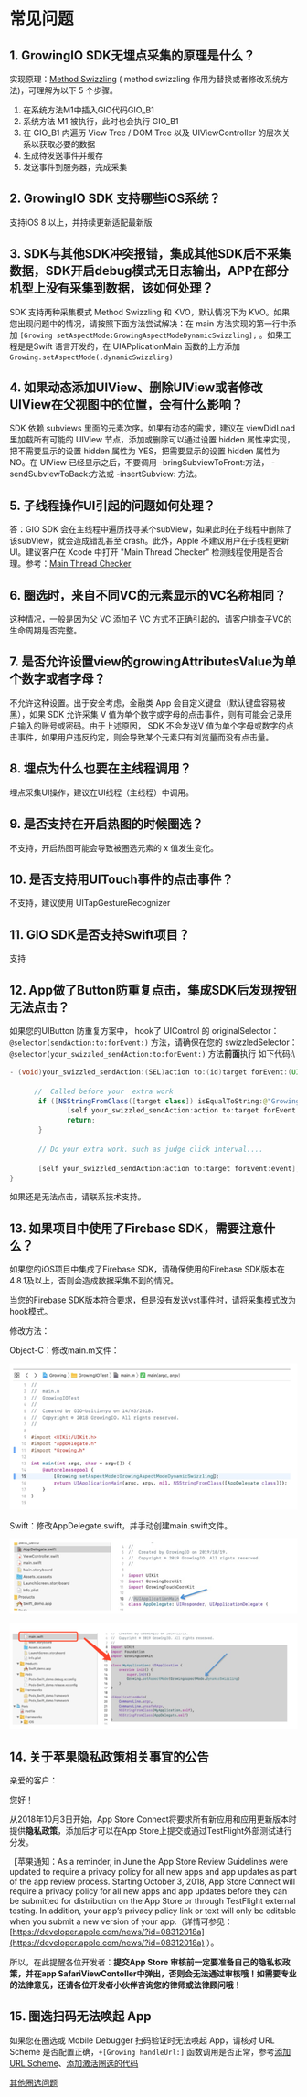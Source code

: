 # 常见问题

## 1.  GrowingIO SDK无埋点采集的原理是什么？

实现原理：[Method Swizzling](http://nshipster.cn/method-swizzling/) ( method swizzling 作用为替换或者修改系统方法)，可理解为以下 5 个步骤。

1. 在系统方法M1中插入GIO代码GIO\_B1
2. 系统方法 M1 被执行，此时也会执行 GIO\_B1
3. 在 GIO\_B1 内遍历 View Tree / DOM Tree 以及 UIViewController 的层次关系以获取必要的数据
4. 生成待发送事件并缓存
5. 发送事件到服务器，完成采集

## 2.  GrowingIO SDK 支持哪些iOS系统？

支持iOS 8 以上，并持续更新适配最新版

## 3. SDK与其他SDK冲突报错，集成其他SDK后不采集数据，SDK开启debug模式无日志输出，APP在部分机型上没有采集到数据，该如何处理？

SDK 支持两种采集模式 Method Swizzling 和 KVO，默认情况下为  KVO。如果您出现问题中的情况，请按照下面方法尝试解决：在 main 方法实现的第一行中添加 `[Growing setAspectMode:GrowingAspectModeDynamicSwizzling];` 。如果工程是是Swift 语言开发的，在 UIAPplicationMain 函数的上方添加 `Growing.setAspectMode(.dynamicSwizzling)`&#x20;

## 4. 如果动态添加UIView、删除UIView或者修改UIView在父视图中的位置，会有什么影响？

SDK  依赖 subviews 里面的元素次序。如果有动态的需求，建议在 viewDidLoad 里加载所有可能的 UIView 节点，添加或删除可以通过设置 hidden 属性来实现，把不需要显示的设置 hidden 属性为 YES，把需要显示的设置 hidden 属性为 NO。在 UIView 已经显示之后，不要调用 -bringSubviewToFront:方法， -sendSubviewToBack:方法或 -insertSubview: 方法。

## 5. 子线程操作UI引起的问题如何处理？

答：GIO SDK 会在主线程中遍历找寻某个subView，如果此时在子线程中删除了该subView，就会造成错乱甚至 crash。此外，Apple 不建议用户在子线程更新 UI。建议客户在 Xcode 中打开 "Main Thread Checker" 检测线程使用是否合理。参考：[Main Thread Checker](https://developer.apple.com/documentation/xcode/diagnosing\_memory\_thread\_and\_crash\_issues\_early)

## 6. 圈选时，来自不同VC的元素显示的VC名称相同？

这种情况，一般是因为父 VC 添加子 VC 方式不正确引起的，请客户排查子VC的生命周期是否完整。

## 7. 是否允许设置view的growingAttributesValue为单个数字或者字母？

不允许这种设置。出于安全考虑，金融类 App 会自定义键盘（默认键盘容易被黑），如果 SDK 允许采集 V 值为单个数字或字母的点击事件，则有可能会记录用户输入的账号或密码。由于上述原因， SDK 不会发送V 值为单个字母或数字的点击事件，如果用户违反约定，则会导致某个元素只有浏览量而没有点击量。

## 8. 埋点为什么也要在主线程调用？

埋点采集UI操作，建议在UI线程（主线程）中调用。

## 9. 是否支持在开启热图的时候圈选？

不支持，开启热图可能会导致被圈选元素的 x 值发生变化。

## 10. 是否支持用UITouch事件的点击事件？

不支持，建议使用 UITapGestureRecognizer

## 11. GIO SDK是否支持Swift项目？

支持

## 12. App做了Button防重复点击，集成SDK后发现按钮无法点击？

如果您的UIButton 防重复方案中， hook了 UIControl 的 originalSelector：`@selector(sendAction:to:forEvent:)` 方法，请确保在您的 swizzledSelector：`@selector(your_swizzled_sendAction:to:forEvent:)` 方法**前面**执行 如下代码:\


```java
- (void)your_swizzled_sendAction:(SEL)action to:(id)target forEvent:(UIEvent *)event {
     
      //  Called before your  extra work
       if ([NSStringFromClass([target class]) isEqualToString:@"GrowingUIControlObserver"]) { 
              [self your_swizzled_sendAction:action to:target forEvent:event]; // call origin
              return;
       }

       // Do your extra work. such as judge click interval....

       [self your_swizzled_sendAction:action to:target forEvent:event]; // call origin
}
```

如果还是无法点击，请联系技术支持。

## 13. 如果项目中使用了Firebase SDK，需要注意什么？

如果您的iOS项目中集成了Firebase SDK，请确保使用的Firebase SDK版本在4.8.1及以上，否则会造成数据采集不到的情况。

当您的Firebase SDK版本符合要求，但是没有发送vst事件时，请将采集模式改为hook模式。

修改方法：

Object-C：修改main.m文件：

![](<../../../.gitbook/assets/image (73).png>)

Swift：修改AppDelegate.swift，并手动创建main.swift文件。

![](<../../../.gitbook/assets/image (74).png>)

![](<../../../.gitbook/assets/image (76).png>)

## 14. 关于苹果隐私政策相关事宜的公告

亲爱的客户：

您好！

从2018年10月3日开始，App Store Connect将要求所有新应用和应用更新版本时提供**隐私政策**，添加后才可以在App Store上提交或通过TestFlight外部测试进行分发。

【苹果通知：As a reminder, in June the App Store Review Guidelines were updated to require a privacy policy for all new apps and app updates as part of the app review process. Starting October 3, 2018, App Store Connect will require a privacy policy for all new apps and app updates before they can be submitted for distribution on the App Store or through TestFlight external testing. In addition, your app’s privacy policy link or text will only be editable when you submit a new version of your app.（详情可参见：[https://developer.apple.com/news/?id=08312018a](https://developer.apple.com/news/?id=08312018a) ）。

所以，在此提醒各位开发者：**提交App Store 审核前一定要准备自己的隐私权政策，并在app SafariViewContoller中弹出，否则会无法通过审核哦！如需要专业的法律意见，还请各位开发者小伙伴咨询您的律师或法律顾问哦！**

## **15. 圈选扫码无法唤起 App**

如果您在圈选或 Mobile Debugger 扫码验证时无法唤起 App，请核对 URL Scheme 是否配置正确，`+[Growing handleUrl:]` 函数调用是否正常，参考[添加 URL Scheme](https://docs.growingio.com/v3/developer-manual/sdkintegrated/ios-sdk/auto-ios-sdk#urlscheme)、[添加激活圈选的代码](https://docs.growingio.com/v3/developer-manual/sdkintegrated/ios-sdk/auto-ios-sdk#4-tian-jia-ji-huo-quan-xuan-de-dai-ma)

[其他圈选问题](../../../product-faq/quanxuan.md#yi-dong-duan-quan-xuan)
